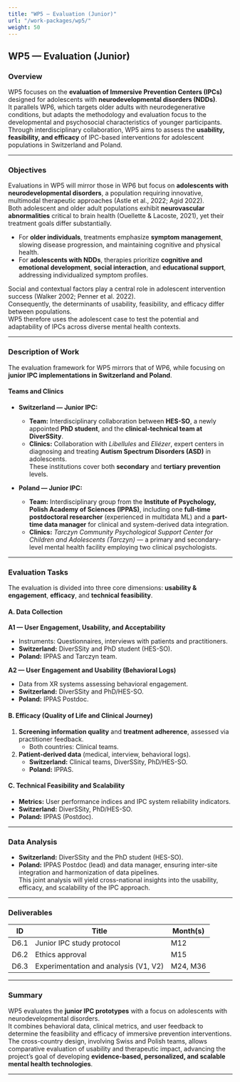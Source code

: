 ```yaml
---
title: "WP5 — Evaluation (Junior)"
url: "/work-packages/wp5/"
weight: 50
---
```


## WP5 — Evaluation (Junior)

### Overview

WP5 focuses on the **evaluation of Immersive Prevention Centers (IPCs)** designed for adolescents with **neurodevelopmental disorders (NDDs)**.  
It parallels WP6, which targets older adults with neurodegenerative conditions, but adapts the methodology and evaluation focus to the developmental and psychosocial characteristics of younger participants.  
Through interdisciplinary collaboration, WP5 aims to assess the **usability, feasibility, and efficacy** of IPC-based interventions for adolescent populations in Switzerland and Poland.

---

### Objectives

Evaluations in WP5 will mirror those in WP6 but focus on **adolescents with neurodevelopmental disorders**, a population requiring innovative, multimodal therapeutic approaches (Astle et al., 2022; Agid 2022).  
Both adolescent and older adult populations exhibit **neurovascular abnormalities** critical to brain health (Ouellette & Lacoste, 2021), yet their treatment goals differ substantially.

- For **older individuals**, treatments emphasize **symptom management**, slowing disease progression, and maintaining cognitive and physical health.  
- For **adolescents with NDDs**, therapies prioritize **cognitive and emotional development**, **social interaction**, and **educational support**, addressing individualized symptom profiles.

Social and contextual factors play a central role in adolescent intervention success (Walker 2002; Penner et al. 2022).  
Consequently, the determinants of usability, feasibility, and efficacy differ between populations.  
WP5 therefore uses the adolescent case to test the potential and adaptability of IPCs across diverse mental health contexts.

---

### Description of Work

The evaluation framework for WP5 mirrors that of WP6, while focusing on **junior IPC implementations in Switzerland and Poland**.

#### Teams and Clinics

- **Switzerland — Junior IPC:**  
  - **Team:** Interdisciplinary collaboration between **HES-SO**, a newly appointed **PhD student**, and the **clinical-technical team at DiverSSity**.  
  - **Clinics:** Collaboration with *Libellules* and *Eliézer*, expert centers in diagnosing and treating **Autism Spectrum Disorders (ASD)** in adolescents.  
    These institutions cover both **secondary** and **tertiary prevention** levels.

- **Poland — Junior IPC:**  
  - **Team:** Interdisciplinary group from the **Institute of Psychology, Polish Academy of Sciences (IPPAS)**, including one **full-time postdoctoral researcher** (experienced in multidata ML) and a **part-time data manager** for clinical and system-derived data integration.  
  - **Clinics:** *Tarczyn Community Psychological Support Center for Children and Adolescents (Tarczyn)* — a primary and secondary-level mental health facility employing two clinical psychologists.

---

### Evaluation Tasks

The evaluation is divided into three core dimensions: **usability & engagement**, **efficacy**, and **technical feasibility**.

#### A. Data Collection

**A1 — User Engagement, Usability, and Acceptability**  
- Instruments: Questionnaires, interviews with patients and practitioners.  
- **Switzerland:** DiverSSity and PhD student (HES-SO).  
- **Poland:** IPPAS and Tarczyn team.

**A2 — User Engagement and Usability (Behavioral Logs)**  
- Data from XR systems assessing behavioral engagement.  
- **Switzerland:** DiverSSity and PhD/HES-SO.  
- **Poland:** IPPAS Postdoc.

#### B. Efficacy (Quality of Life and Clinical Journey)

1. **Screening information quality** and **treatment adherence**, assessed via practitioner feedback.  
   - Both countries: Clinical teams.  
2. **Patient-derived data** (medical, interview, behavioral logs).  
   - **Switzerland:** Clinical teams, DiverSSity, PhD/HES-SO.  
   - **Poland:** IPPAS.

#### C. Technical Feasibility and Scalability

- **Metrics:** User performance indices and IPC system reliability indicators.  
- **Switzerland:** DiverSSity, PhD/HES-SO.  
- **Poland:** IPPAS (Postdoc).

---

### Data Analysis

- **Switzerland:** DiverSSity and the PhD student (HES-SO).  
- **Poland:** IPPAS Postdoc (lead) and data manager, ensuring inter-site integration and harmonization of data pipelines.  
This joint analysis will yield cross-national insights into the usability, efficacy, and scalability of the IPC approach.

---

### Deliverables

| ID | Title | Month(s) |
|----|--------|-----------|
| D6.1 | Junior IPC study protocol | M12 |
| D6.2 | Ethics approval | M15 |
| D6.3 | Experimentation and analysis (V1, V2) | M24, M36 |

---

### Summary

WP5 evaluates the **junior IPC prototypes** with a focus on adolescents with neurodevelopmental disorders.  
It combines behavioral data, clinical metrics, and user feedback to determine the feasibility and efficacy of immersive prevention interventions.  
The cross-country design, involving Swiss and Polish teams, allows comparative evaluation of usability and therapeutic impact, advancing the project’s goal of developing **evidence-based, personalized, and scalable mental health technologies**.

---
